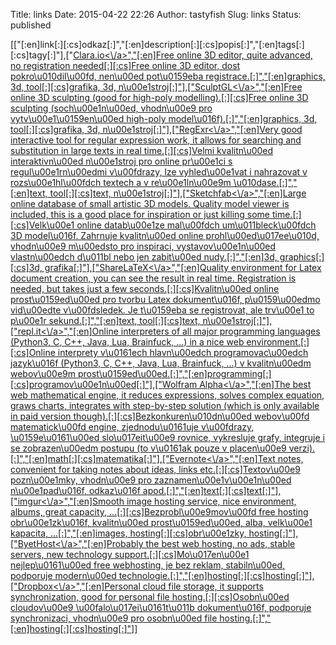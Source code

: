 Title: links
Date: 2015-04-22 22:26
Author: tastyfish
Slug: links
Status: published

\[\["\[:en\]link\[:\]\[:cs\]odkaz\[:\]","\[:en\]description\[:\]\[:cs\]popis\[:\]","\[:en\]tags\[:\]\[:cs\]tagy\[:\]"\],\["[Clara.io&lt;\\/a&gt;","\[:en\]Free
online 3D editor, quite advanced, no registration needed\[:\]\[:cs\]Free
online 3D editor, dost pokro\\u010dil\\u00fd, nen\\u00ed pot\\u0159eba
registrace.\[:\]","\[:en\]graphics, 3d, tool\[:\]\[:cs\]grafika, 3d,
n\\u00e1stroj\[:\]"\],\["](\%22https:\/\/clara.io\/\%22)[SculptGL&lt;\\/a&gt;","\[:en\]Free
online 3D sculpting (good for high-poly modelling).\[:\]\[:cs\]Free
online 3D sculpting (soch\\u00e1n\\u00ed, vhodn\\u00e9 pro
vytv\\u00e1\\u0159en\\u00ed high-poly
model\\u016f).\[:\]","\[:en\]graphics, 3d, tool\[:\]\[:cs\]grafika, 3d,
n\\u00e1stroj\[:\]"\],\["](\%22http:\/\/stephaneginier.com\/sculptgl\/\%22)[RegExr&lt;\\/a&gt;","\[:en\]Very
good interactive tool for regular expression work, it allows for
searching and substitution in large texts in real time.\[:\]\[:cs\]Velmi
kvalitn\\u00ed interaktivn\\u00ed n\\u00e1stroj pro online pr\\u00e1ci s
regul\\u00e1rn\\u00edmi v\\u00fdrazy, lze vyhled\\u00e1vat i nahrazovat
v rozs\\u00e1hl\\u00fdch textech a v re\\u00e1ln\\u00e9m
\\u010dase.\[:\]","\[:en\]text, tool\[:\]\[:cs\]text,
n\\u00e1stroj\[:\]"\],\["](\%22http:\/\/www.regexr.com\/\%22)[Sketchfab&lt;\\/a&gt;","\[:en\]Large
online database of small artistic 3D models. Quality model viewer is
included, this is a good place for inspiration or just killing some
time.\[:\]\[:cs\]Velk\\u00e1 online datab\\u00e1ze mal\\u00fdch
um\\u011bleck\\u00fdch 3D model\\u016f. Zahrnuje kvalitn\\u00ed online
prohl\\u00ed\\u017ee\\u010d, vhodn\\u00e9 m\\u00edsto pro inspiraci,
vystavov\\u00e1n\\u00ed vlastn\\u00edch d\\u011bl nebo jen zabit\\u00ed
nudy.\[:\]","\[:en\]3d, graphics\[:\]\[:cs\]3d,
grafika\[:\]"\],\["](\%22https:\/\/sketchfab.com\/\%22)[ShareLaTeX&lt;\\/a&gt;","\[:en\]Quality
environment for Latex document creation, you can see the result in real
time. Registration is needed, but takes just a few
seconds.\[:\]\[:cs\]Kvalitn\\u00ed online prost\\u0159ed\\u00ed pro
tvorbu Latex dokument\\u016f, p\\u0159\\u00edmo vid\\u00edte
v\\u00fdsledek. Je t\\u0159eba se registrovat, ale trv\\u00e1 to
p\\u00e1r sekund.\[:\]","\[:en\]text, tool\[:\]\[:cs\]text,
n\\u00e1stroj\[:\]"\],\["](\%22https:\/\/www.sharelatex.com\%22)[repl.it&lt;\\/a&gt;","\[:en\]Online
interpreters of all major programming languages (Python3, C, C++, Java,
Lua, Brainfuck, ...) in a nice web environment.\[:\]\[:cs\]Online
interprety v\\u0161ech hlavn\\u00edch programovac\\u00edch jazyk\\u016f
(Python3, C, C++, Java, Lua, Brainfuck, ...) v kvalitn\\u00edm
webov\\u00e9m
prost\\u0159ed\\u00ed.\[:\]","\[:en\]programming\[:\]\[:cs\]programov\\u00e1n\\u00ed\[:\]"\],\["](\%22http:\/\/repl.it\/\%22)[Wolfram
Alpha&lt;\\/a&gt;","\[:en\]The best web mathematical engine, it reduces
expressions, solves complex equation, graws charts, integrates with
step-by-step solution (which is only available in paid version
though).\[:\]\[:cs\]Bezkonkuren\\u010dn\\u00ed webov\\u00fd
matematick\\u00fd engine, zjednodu\\u0161uje v\\u00fdrazy,
\\u0159e\\u0161\\u00ed slo\\u017eit\\u00e9 rovnice, vykresluje grafy,
integruje i se zobrazen\\u00edm postupu (to v\\u0161ak pouze v
placen\\u00e9
verzi).\[:\]","\[:en\]math\[:\]\[:cs\]matematika\[:\]"\],\["](\%22http:\/\/www.wolframalpha.com\/\%22)[Evernote&lt;\\/a&gt;","\[:en\]Text
notes, convenient for taking notes about ideas, links
etc.\[:\]\[:cs\]Textov\\u00e9 pozn\\u00e1mky, vhodn\\u00e9 pro
zaznamen\\u00e1v\\u00e1n\\u00ed n\\u00e1pad\\u016f, odkaz\\u016f
apod.\[:\]","\[:en\]text\[:\]\[:cs\]text\[:\]"\],\["](\%22https:\/\/www.evernote.com\%22)[imgur&lt;\\/a&gt;","\[:en\]Smooth
image hosting service, nice environment, albums, great capacity,
...\[:\]\[:cs\]Bezprobl\\u00e9mov\\u00fd free hosting
obr\\u00e1zk\\u016f, kvalitn\\u00ed prost\\u0159ed\\u00ed, alba,
velk\\u00e1 kapacita, ...\[:\]","\[:en\]images,
hosting\[:\]\[:cs\]obr\\u00e1zky,
hosting\[:\]"\],\["](\%22http:\/\/imgur.com\/\%22)[ByetHost&lt;\\/a&gt;","\[:en\]Probably
the best web hosting, no ads, stable servers, new technology
support.\[:\]\[:cs\]Mo\\u017en\\u00e1 nejlep\\u0161\\u00ed free
webhosting, je bez reklam, stabiln\\u00ed, podporuje modern\\u00ed
technologie.\[:\]","\[:en\]hosting\[:\]\[:cs\]hosting\[:\]"\],\["](\%22https:\/\/byethost.com\/\%22)<a href="\&quot;https:\/\/www.dropbox.com\/\&quot;">Dropbox&lt;\\/a&gt;","\[:en\]Personal
cloud file storage, it supports synchronization, good for personal file
hosting.\[:\]\[:cs\]Osobn\\u00ed cloudov\\u00e9
\\u00falo\\u017ei\\u0161t\\u011b dokument\\u016f, podporuje
synchronizaci, vhodn\\u00e9 pro osobn\\u00ed file
hosting.\[:\]","\[:en\]hosting\[:\]\[:cs\]hosting\[:\]"\]\]

